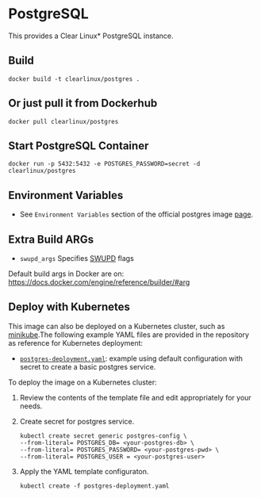 PostgreSQL
==========
This provides a Clear Linux* PostgreSQL instance.

Build
-----
```
docker build -t clearlinux/postgres .
```

Or just pull it from Dockerhub
---------------------------
```
docker pull clearlinux/postgres
```

Start PostgreSQL Container
-----------------------
```
docker run -p 5432:5432 -e POSTGRES_PASSWORD=secret -d clearlinux/postgres
```

Environment Variables
---------------------
- See ``Environment Variables`` section of the official postgres image [page](https://hub.docker.com/_/postgres).

Extra Build ARGs
----------------
- ``swupd_args`` Specifies [SWUPD](https://github.com/clearlinux/swupd-client/blob/master/docs/swupd.1.rst#options) flags

Default build args in Docker are on: https://docs.docker.com/engine/reference/builder/#arg

## Deploy with Kubernetes

This image can also be deployed on a Kubernetes cluster, such as [minikube](https://kubernetes.io/docs/setup/learning-environment/minikube/).The following example YAML files are provided in the repository as reference for Kubernetes deployment:

- [`postgres-deployment.yaml`](https://github.com/clearlinux/dockerfiles/blob/master/postgres/postgres-deployment.yaml): example using default configuration with secret to create a basic postgres service.

To deploy the image on a Kubernetes cluster:

1. Review the contents of the template file and edit appropriately for your needs.

2. Create secret for postgres service.

   ```
   kubectl create secret generic postgres-config \
   --from-literal= POSTGRES_DB= <your-postgres-db> \
   --from-literal= POSTGRES_PASSWORD= <your-postgres-pwd> \
   --from-literal= POSTGRES_USER = <your-postgres-user>
   ```

3. Apply the YAML template configuraton.

   ```
   kubectl create -f postgres-deployment.yaml
   ```

   
